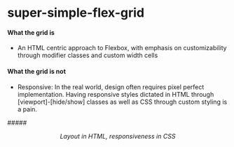 # super-simple-flex-grid

#### What the grid is
 - An HTML centric approach to Flexbox, with emphasis on customizability through modifier classes and custom width cells

#### What the grid is not
 - Responsive: In the real world, design often requires pixel perfect implementation. Having responsive styles dictated in HTML through [viewport]-[hide/show] classes as well as CSS through custom styling is a pain.

#####*<p align="center">Layout in HTML, responsiveness in CSS</p>*
